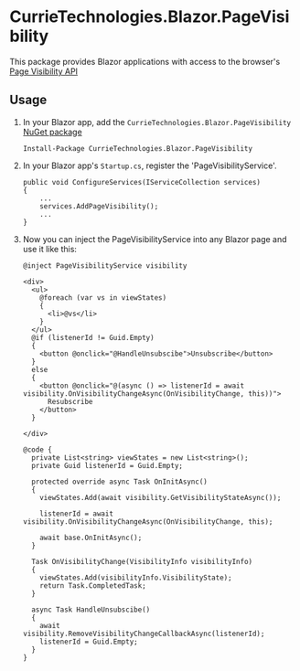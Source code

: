# CurrieTechnologies.Blazor.PageVisibility
This package provides Blazor applications with access to the browser's [Page Visibility API](https://developer.mozilla.org/en-US/docs/Web/API/Page_Visibility_API)

## Usage
1) In your Blazor app, add the `CurrieTechnologies.Blazor.PageVisibility` [NuGet package](https://www.nuget.org/packages/CurrieTechnologies.Blazor.PageVisibility/)

    ```
    Install-Package CurrieTechnologies.Blazor.PageVisibility
    ```

1) In your Blazor app's `Startup.cs`, register the 'PageVisibilityService'.

    ```
    public void ConfigureServices(IServiceCollection services)
    {
        ...
        services.AddPageVisibility();
        ...
    }
    ```

1) Now you can inject the PageVisibilityService into any Blazor page and use it like this:

    ```
    @inject PageVisibilityService visibility

    <div>
      <ul>
        @foreach (var vs in viewStates)
        {
          <li>@vs</li>
        }
      </ul>
      @if (listenerId != Guid.Empty)
      {
        <button @onclick="@HandleUnsubscibe">Unsubscribe</button>
      }
      else
      {
        <button @onclick="@(async () => listenerId = await visibility.OnVisibilityChangeAsync(OnVisibilityChange, this))">
          Resubscribe
        </button>
      }

    </div>

    @code {
      private List<string> viewStates = new List<string>();
      private Guid listenerId = Guid.Empty;

      protected override async Task OnInitAsync()
      {
        viewStates.Add(await visibility.GetVisibilityStateAsync());

        listenerId = await visibility.OnVisibilityChangeAsync(OnVisibilityChange, this);

        await base.OnInitAsync();
      }

      Task OnVisibilityChange(VisibilityInfo visibilityInfo)
      {
        viewStates.Add(visibilityInfo.VisibilityState);
        return Task.CompletedTask;
      }

      async Task HandleUnsubscibe()
      {
        await visibility.RemoveVisibilityChangeCallbackAsync(listenerId);
        listenerId = Guid.Empty;
      }
    }
    ```
